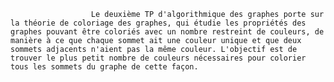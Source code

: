 ﻿                      Le deuxième TP d'algorithmique des graphes porte sur la théorie de coloriage des graphes, qui étudie les propriétés des graphes pouvant être coloriés avec un nombre restreint de couleurs, de manière à ce que chaque sommet ait une couleur unique et que deux sommets adjacents n'aient pas la même couleur. L'objectif est de trouver le plus petit nombre de couleurs nécessaires pour colorier tous les sommets du graphe de cette façon.
